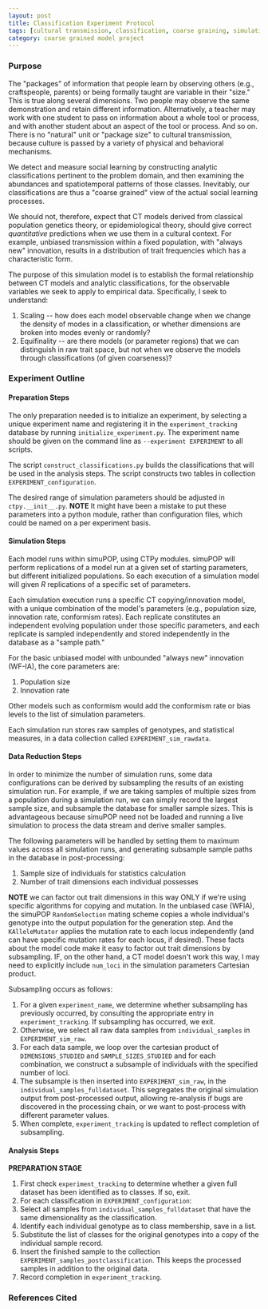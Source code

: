 ```yaml
---
layout: post
title: Classification Experiment Protocol
tags: [cultural transmission, classification, coarse graining, simulation, ctpy, dissertation, experiments]
category: coarse grained model project
---
```


### Purpose ###

The "packages" of information that people learn by observing others (e.g., craftspeople, parents) or being formally taught are variable in their "size."  This is true along several dimensions.  Two people may observe the same demonstration and retain different information.  Alternatively, a teacher may work with one student to pass on information about a whole tool or process, and with another student about an aspect of the tool or process.  And so on.  There is no "natural" unit or "package size" to cultural transmission, because culture is passed by a variety of physical and behavioral mechanisms.  

We detect and measure social learning by constructing analytic classifications pertinent to the problem domain, and then examining the abundances and spatiotemporal patterns of those classes.  Inevitably, our classifications are thus a "coarse grained" view of the actual social learning processes.  

We should not, therefore, expect that CT models derived from classical population genetics theory, or epidemiological theory, should give correct _quantitative_ predictions when we use them in a cultural context.  For example, unbiased transmission within a fixed population, with "always new" innovation, results in a distribution of trait frequencies which has a characteristic form.  

The purpose of this simulation model is to establish the formal relationship between CT models and analytic classifications, for the observable variables we seek to apply to empirical data. Specifically, I seek to understand:

1. Scaling -- how does each model observable change when we change the density of modes in a classification, or whether dimensions are broken into modes evenly or randomly?
2. Equifinality -- are there models (or parameter regions) that we can distinguish in raw trait space, but not when we observe the models through classifications (of given coarseness)?


### Experiment Outline ###

#### Preparation Steps ####

The only preparation needed is to initialize an experiment, by selecting a unique experiment name and registering it in the `experiment_tracking` database by running `initialize_experiment.py`.  The experiment name should be given on the command line as `--experiment EXPERIMENT` to all scripts.  


The script `construct_classifications.py` builds the classifications that will be used in the analysis steps.  The script constructs two tables in collection `EXPERIMENT_configuration`.  

The desired range of simulation parameters should be adjusted in `ctpy.__init__.py`.  **NOTE** It might have been a mistake to put these parameters into a python module, rather than configuration files, which could be named on a per experiment basis.  


#### Simulation Steps ####

Each model runs within simuPOP, using CTPy modules.  simuPOP will perform replications of a model run at a given set of starting parameters, but different initialized populations.  So each execution of a simulation model will given $R$ replications of a specific set of parameters.  

Each simulation execution runs a specific CT copying/innovation model, with a unique combination of the model's parameters (e.g., population size, innovation rate, conformism rates).  Each replicate constitutes an independent evolving population under those specific parameters, and each replicate is sampled independently and stored independently in the database as a "sample path." 

For the basic unbiased model with unbounded "always new" innovation (WF-IA), the core parameters are:

1. Population size
2. Innovation rate

Other models such as conformism would add the conformism rate or bias levels to the list of simulation parameters.  

Each simulation run stores raw samples of genotypes, and statistical measures, in a data collection called `EXPERIMENT_sim_rawdata`.    

#### Data Reduction Steps ####

In order to minimize the number of simulation runs, some data configurations can be derived by subsampling the results of an existing simulation run.  For example, if we are taking samples of multiple sizes from a population during a simulation run, we can simply record the largest sample size, and subsample the database for smaller sample sizes.  This is advantageous because simuPOP need not be loaded and running a live simulation to process the data stream and derive smaller samples.  

The following parameters will be handled by setting them to maximum values across all simulation runs, and generating subsample sample paths in the database in post-processing:

1. Sample size of individuals for statistics calculation
2. Number of trait dimensions each individual possesses

**NOTE** we can factor out trait dimensions in this way ONLY if we're using specific algorithms for copying and mutation.  In the unbiased case (WFIA), the simuPOP `RandomSelection` mating scheme copies a whole individual's genotype into the output population for the generation step.  And the `KAlleleMutator` applies the mutation rate to each locus independently (and can have specific mutation rates for each locus, if desired). These facts about the model code make it easy to factor out trait dimensions by subsampling.  IF, on the other hand, a CT model doesn't work this way, I may need to explicitly include `num_loci` in the simulation parameters Cartesian product. 

Subsampling occurs as follows:

1.  For a given `experiment_name`, we determine whether subsampling has previously occurred, by consulting the appropriate entry in `experiment_tracking`.  If subsampling has occurred, we exit.  
2. Otherwise, we select all raw data samples from `individual_samples` in `EXPERIMENT_sim_raw`.
3. For each data sample, we loop over the cartesian product of `DIMENSIONS_STUDIED` and `SAMPLE_SIZES_STUDIED` and for each combination, we construct a subsample of individuals with the specified number of loci.  
4. The subsample is then inserted into `EXPERIMENT_sim_raw`, in the `individual_samples_fulldataset`.  This segregates the original simulation output from post-processed output, allowing re-analysis if bugs are discovered in the processing chain, or we want to post-process with different parameter values. 
5. When complete, `experiment_tracking` is updated to reflect completion of subsampling. 


#### Analysis Steps ####

**PREPARATION STAGE**

1.  First check `experiment_tracking` to determine whether a given full dataset has been identified as to classes.  If so, exit.  
2. For each classification in `EXPERIMENT_configuration`:
3. Select all samples from `individual_samples_fulldataset` that have the same dimensionality as the classification.  
4. Identify each individual genotype as to class membership, save in a list.
5. Substitute the list of classes for the original genotypes into a copy of the individual sample record.
6. Insert the finished sample to the collection `EXPERIMENT_samples_postclassification`.  This keeps the processed samples in addition to the original data.  
7. Record completion in `experiment_tracking`.  


### References Cited ###


